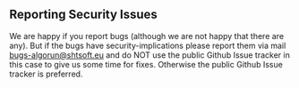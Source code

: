 ## Reporting Security Issues

We are happy if you report bugs (although we are not happy that there are any).
But if the bugs have security-implications please report them via mail [bugs-algorun@shtsoft.eu](mailto:bugs-algorun@shtsoft.eu) and do NOT use the public Github Issue tracker in this case to give us some time for fixes.
Otherwise the public Github Issue tracker is preferred.
